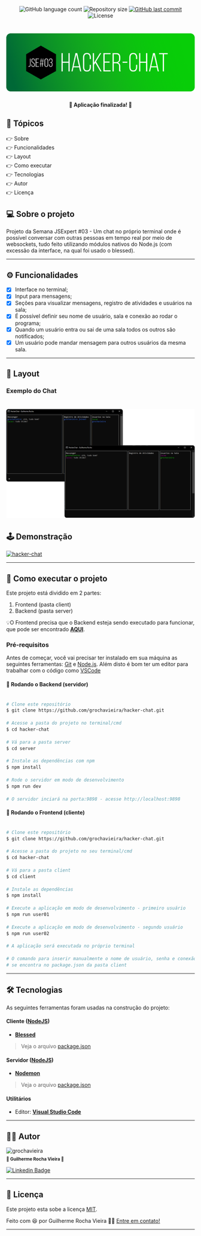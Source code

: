 <p align="center">
  <img alt="GitHub language count" src="https://img.shields.io/github/languages/count/grochavieira/hacker-chat?color=%2304D361&style=flat">

  <img alt="Repository size" src="https://img.shields.io/github/repo-size/grochavieira/hacker-chat?style=flat">
  
  <a href="https://github.com/grochavieira/hacker-chat/commits/master">
    <img alt="GitHub last commit" src="https://img.shields.io/github/last-commit/grochavieira/hacker-chat?style=flat">
  </a>
    
   <img alt="License" src="https://img.shields.io/badge/license-MIT-brightgreen?style=flat">
  
</p>

<h1 align="center">
    <img src="./.github/hacker-chat-logo.png" />
</h1>

<h4 align="center"> 
	🚧  Aplicação finalizada! 🚧
</h4>

## 🏁 Tópicos

<p>
 👉<a href="#-sobre-o-projeto" style="text-decoration: none; "> Sobre</a> <br/>
👉<a href="#-funcionalidades" style="text-decoration: none; "> Funcionalidades</a> <br/>
👉<a href="#-layout" style="text-decoration: none"> Layout</a> <br/>
👉<a href="#-como-executar-o-projeto" style="text-decoration: none"> Como executar</a> <br/>
👉<a href="#-tecnologias" style="text-decoration: none"> Tecnologias</a> <br/>
👉<a href="#-autor" style="text-decoration: none"> Autor</a> <br/>
👉<a href="#user-content--licença" style="text-decoration: none"> Licença</a>

</p>

## 💻 Sobre o projeto

Projeto da Semana JSExpert #03 - Um chat no próprio terminal onde é possível conversar com outras pessoas em tempo real por meio de websockets, tudo feito utilizando módulos nativos do Node.js (com excessão da interface, na qual foi usado o blessed).

---

<a name="-funcionalidades"></a>

## ⚙️ Funcionalidades

- [x] Interface no terminal;
- [x] Input para mensagens;
- [x] Seções para visualizar mensagens, registro de atividades e usuários na sala;
- [x] É possível definir seu nome de usuário, sala e conexão ao rodar o programa;
- [x] Quando um usuário entra ou sai de uma sala todos os outros são notificados;
- [x] Um usuário pode mandar mensagem para outros usuários da mesma sala.

---

## 🎨 Layout

### Exemplo do Chat

<h1 align="center">
    <img src="./.github/chat-example.png" />
</h1>

## 🕹️ Demonstração

<a align="center" href="https://www.linkedin.com/posts/grochavieira_semanajsexpert03-nodejs-javascript-activity-6781909087983681536-CC0D">
    <img alt="hacker-chat" src="https://img.shields.io/static/v1?label=post&message=hacker-chat&color=0072B1&style=flat&logo=linkedin">
</a>

---

## 🚀 Como executar o projeto

Este projeto está dividido em 2 partes:

1. Frontend (pasta client)
2. Backend (pasta server)

💡O Frontend precisa que o Backend esteja sendo executado para funcionar, que pode ser encontrado **[AQUI](https://github.com/grochavieira/hacker-chat)**.

### Pré-requisitos

Antes de começar, você vai precisar ter instalado em sua máquina as seguintes ferramentas:
[Git](https://git-scm.com) e [Node.js](https://nodejs.org/en/).
Além disto é bom ter um editor para trabalhar com o código como [VSCode](https://code.visualstudio.com/)

#### 🎲 Rodando o Backend (servidor)

```bash

# Clone este repositório
$ git clone https://github.com/grochavieira/hacker-chat.git

# Acesse a pasta do projeto no terminal/cmd
$ cd hacker-chat

# Vá para a pasta server
$ cd server

# Instale as dependências com npm
$ npm install

# Rode o servidor em modo de desenvolvimento
$ npm run dev

# O servidor inciará na porta:9898 - acesse http://localhost:9898

```

#### 🧭 Rodando o Frontend (cliente)

```bash

# Clone este repositório
$ git clone https://github.com/grochavieira/hacker-chat.git

# Acesse a pasta do projeto no seu terminal/cmd
$ cd hacker-chat

# Vá para a pasta client
$ cd client

# Instale as dependências
$ npm install

# Execute a aplicação em modo de desenvolvimento - primeiro usuário
$ npm run user01

# Execute a aplicação em modo de desenvolvimento - segundo usuário
$ npm run user02

# A aplicação será executada no próprio terminal

# O comando para inserir manualmente o nome de usuário, senha e conexão
# se encontra no package.json da pasta client

```

---

## 🛠 Tecnologias

As seguintes ferramentas foram usadas na construção do projeto:

#### **Cliente** ([NodeJS](https://nodejs.org/en/))

- **[Blessed](https://www.npmjs.com/package/blessed)**

> Veja o arquivo [package.json](https://github.com/grochavieira/hacker-chat/blob/master/client/package.json)

#### **Servidor** ([NodeJS](https://nodejs.org/en/))

- **[Nodemon](https://nodemon.io/)**

> Veja o arquivo [package.json](https://github.com/grochavieira/hacker-chat/blob/master/server/package.json)

#### **Utilitários**

- Editor: **[Visual Studio Code](https://code.visualstudio.com/)**

---

<a name="-autor"></a>

## 🦸‍♂️ **Autor**

<p>
 <img src="https://avatars.githubusercontent.com/u/48029638?s=460&u=40540691957b5aabf04e2e1d4cddf8d3633cb1be&v=4" width="150px;" alt="grochavieira"/>
 <br />
 <sub><strong>🌟 Guilherme Rocha Vieira 🌟</strong></sub>
</p>

[![Linkedin Badge](https://img.shields.io/badge/-linkedin-blue?style=flat&logo=Linkedin&logoColor=white&link=https://www.linkedin.com/in/grochavieira/)](https://www.linkedin.com/in/grochavieira/)

---

## 📝 Licença

Este projeto esta sobe a licença [MIT](./LICENSE).

Feito com :satisfied: por Guilherme Rocha Vieira 👋🏽 [Entre em contato!](https://www.linkedin.com/in/grochavieira/)

---
